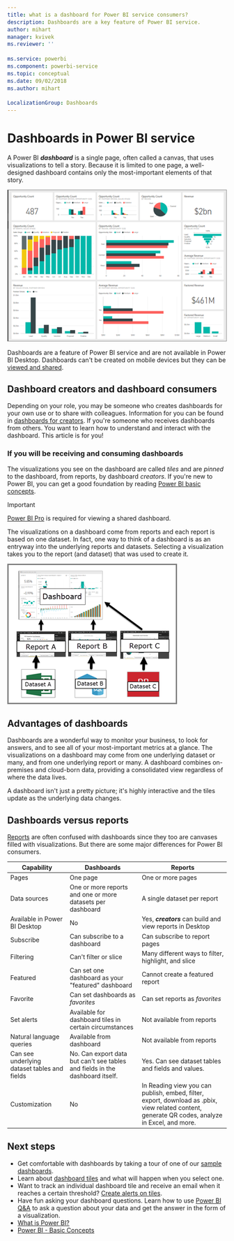```yaml
---
title: what is a dashboard for Power BI service consumers?
description: Dashboards are a key feature of Power BI service.
author: mihart
manager: kvivek
ms.reviewer: ''

ms.service: powerbi
ms.component: powerbi-service
ms.topic: conceptual
ms.date: 09/02/2018
ms.author: mihart

LocalizationGroup: Dashboards
---
```

# Dashboards in Power BI service

A Power BI ***dashboard*** is a single page, often called a canvas, that uses visualizations to tell a story. Because it is limited to one page, a well-designed dashboard contains only the most-important elements of that story.

![dashboard](media/service-dashboards/power-bi-dashboard2.png)

Dashboards are a feature of Power BI service and are not available in Power BI Desktop. Dashboards can't be created on mobile devices but they can be [viewed and shared](mobile-apps-view-dashboard.md).

## Dashboard creators and dashboard consumers
Depending on your role, you may be someone who creates dashboards for your own use or to share with colleagues. Information for you can be found in [dashboards for creators](service-dashboards-for-creators.md). If you're someone who receives dashboards from others. You want to learn how to understand and interact with the dashboard. This article is for you!


### If you will be receiving and consuming dashboards

The visualizations you see on the dashboard are called *tiles* and are *pinned* to the dashboard, from reports, by dashboard *creators*. If you're new to Power BI, you can get a good foundation by reading [Power BI basic concepts](service-basic-concepts.md).

> [!IMPORTANT]
> [Power BI Pro](service-free-vs-pro.md) is required for viewing a shared dashboard.

The visualizations on a dashboard come from reports and each report is based on one dataset. In fact, one way to think of a dashboard is as an entryway into the underlying reports and datasets. Selecting a visualization takes you to the report (and dataset) that was used to create it.

![diagram showing relationship between dashboards, reports, datasets](media/service-dashboards/power-bi-diagram.png)



## Advantages of dashboards
Dashboards are a wonderful way to monitor your business, to look for answers, and to see all of your most-important metrics at a glance. The visualizations on a dashboard may come from one underlying dataset or many, and from one underlying report or many. A dashboard combines on-premises and cloud-born data, providing a consolidated view regardless of where the data lives.

A dashboard isn't just a pretty picture; it's highly interactive and the tiles update as the underlying data changes.

## Dashboards versus reports
[Reports](service-reports.md) are often confused with dashboards since they too are canvases filled with visualizations. But there are some major differences for Power BI consumers.

| **Capability** | **Dashboards** | **Reports** |
| --- | --- | --- |
| Pages |One page |One or more pages |
| Data sources |One or more reports and one or more datasets per dashboard |A single dataset per report |
| Available in Power BI Desktop |No |Yes, ***creators*** can build and view reports in Desktop |
| Subscribe |Can subscribe to a dashboard |Can subscribe to report pages |
| Filtering |Can't filter or slice |Many different ways to filter, highlight, and slice |
| Featured |Can set one dashboard as your "featured" dashboard |Cannot create a featured report |
| Favorite | Can set dashboards as *favorites* | Can set reports as *favorites*
| Set alerts |Available for dashboard tiles in certain circumstances |Not available from reports |
| Natural language queries |Available from dashboard |Not available from reports |
| Can see underlying dataset tables and fields |No. Can export data but can't see tables and fields in the dashboard itself. |Yes. Can see dataset tables and fields and values. |
| Customization |No |In Reading view you can publish, embed, filter, export, download as .pbix, view related content, generate QR codes, analyze in Excel, and more.  |

## Next steps
* Get comfortable with dashboards by taking a tour of one of our [sample dashboards](sample-tutorial-connect-to-the-samples.md).
* Learn about [dashboard tiles](service-dashboard-tiles.md) and what will happen when you select one.
* Want to track an individual dashboard tile and receive an email when it reaches a certain threshold? [Create alerts on tiles](service-set-data-alerts.md).
* Have fun asking your dashboard questions. Learn how to use [Power BI Q&A](power-bi-tutorial-q-and-a.md) to ask a question about your data and get the answer in the form of a visualization.
* [What is Power BI?](power-bi-overview.md)  
* [Power BI - Basic Concepts](service-basic-concepts.md)  

